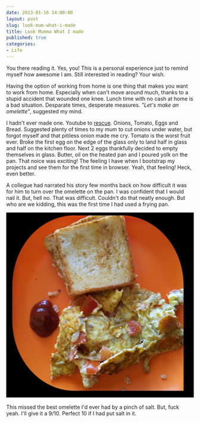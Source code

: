 ```yaml
---
date: 2013-01-16 14:00:00
layout: post
slug: look-mum-what-i-made
title: Look Mumma What I made
published: true
categories:
- Life
---
```


You there reading it. Yes, you! This is a personal experience just to remind myself how awesome I am. Still interested in reading? Your wish.

Having the option of working from home is one thing that makes you want to work from home. Especially when can't move around much, thanks to a stupid accident that wounded one knee. Lunch time with no cash at home is a bad situation. Desparate times, desperate measures. _"Let's make an omelette"_, suggested my mind.

I hadn't ever made one. Youtube to [rescue](http://www.youtube.com/watch?v=27BigIWxMMw "How to make an omelette"). Onions, Tomato, Eggs and Bread. Suggested plenty of times to my mum to cut onions under water, but forgot myself and that pitiless onion made me cry. Tomato is the worst fruit ever. Broke the first egg on the edge of the glass only to land half in glass and half on the kitchen floor. Next 2 eggs thankfully decided to empty themselves in glass. Butter, oil on the heated pan and I poured yolk on the pan. That noice was exciting! The feeling I have when I bootstrap my projects and see them for the first time in browser. Yeah, that feeling! Heck, even better.

A collegue had narrated his story few months back on how difficult it was for him to turn over the omelette on the pan. I was confident that I would nail it. But, hell no. That was difficult. Couldn't do that neatly enough. But who are we kidding, this was the first time I had used a frying pan.

![The best in town Omelette ever made](images/posts/omelette.jpg "The best in town Omelette ever made")

This missed the best omelette I'd ever had by a pinch of salt. But, fuck yeah. I'll give it a 9/10. Perfect 10 if I had put salt in it.